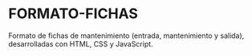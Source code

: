 # FORMATO-FICHAS
Formato de fichas de mantenimiento (entrada, mantenimiento y salida), desarrolladas con HTML, CSS y JavaScript.
